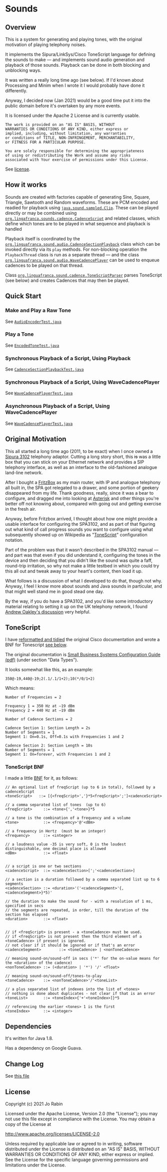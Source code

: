 # Sounds

## Overview

This is a system for generating and playing tones, with the original motivation of playing telephony noises.

It implements the Sipura/LinkSys/Cisco ToneScript language for defining the sounds to make &mdash; and implements sound audio generation and playback of those sounds. Playback can be done in both blocking and unblocking ways.

It was written a really long time ago (see below). If I'd known about Processing and Minim when I wrote it I would probably have done it differently. 

Anyway, I decided now (Jan 2021) would be a good time put it into the public domain before it's overtaken by any more events.

It is licensed under the Apache 2 License and is currently usable.

    The work is provided on an "AS IS" BASIS, WITHOUT
    WARRANTIES OR CONDITIONS OF ANY KIND, either express or
    implied, including, without limitation, any warranties
    or conditions of TITLE, NON-INFRINGEMENT, MERCHANTABILITY,
    or FITNESS FOR A PARTICULAR PURPOSE.

    You are solely responsible for determining the appropriateness
    of using or redistributing the Work and assume any risks
    associated with Your exercise of permissions under this License.

See [license](#license).

## How it works

Sounds are created with factories capable of generating Sine, Square, Triangle, Sawtooth and Random waveforms. These are PCM encoded and readied for playback using [`java.sound.sampled.Clip`](https://docs.oracle.com/javase/7/docs/api/javax/sound/sampled/Clip.html). These can be played directly or may be combined using [`org.lingafranca.sounds.cadence.CadenceScript`](./src/main/java/org/linguafranca/sound/cadence/CadenceScript.java) and related classes, which define which tones are to be played in what sequence and playback is handled 

Playback itself is coordinated by the [`org.linguafranca.sound.audio.CadenceSectionPlayback`](./src/main/java/org/linguafranca/sound/audio/CadenceSectionPlayback.java) class which can be invoked directly via its `play` methods. For non-blocking operation the `PlaybackThread` class is run as a separate thread &mdash; and the class [`org.linguafranca.sound.audio.WaveCadencePlayer`](./src/main/java/org/linguafranca/sound/player/WaveCadencePlayer.java) can be used to enqueue cadences to be played on that thread.

Class [`org.linguafranca.sound.cadence.ToneScriptParser`](src/main/java/org/linguafranca/sound/cadence/ToneScriptParser.java) parses ToneScript (see below) and creates Cadences that may then be played.

## Quick Start

### Make and Play a Raw Tone 

See [`AudioEncoderTest.java`](./src/test/java/org/linguafranca/sound/audio/AudioEncoderTest.java)

### Play a Tone

See [`EncodedToneTest.java`](./src/test/java/org/linguafranca/sound/audio/EncodedToneTest.java)

### Synchronous Playback of a Script, Using Playback

See [`CadenceSectionPlaybackTest.java`](./src/test/java/org/linguafranca/sound/audio/CadenceSectionPlaybackTest.java)


### Synchronous Playback of a Script, Using WaveCadencePlayer

See [`WaveCadencePlayerTest.java`](./src/test/java/org/linguafranca/sound/player/WaveCadencePlayerTest.java)

### Asynchronous Playback of a Script, Using WaveCadencePlayer

See [`WaveCadencePlayerTest.java`](./src/test/java/org/linguafranca/sound/player/WaveCadencePlayerTest.java)

## Original Motivation

This all started a long time ago (2011, to be exact) when I once owned a [Sipura 3102](https://www.cisco.com/c/en/us/support/unified-communications/spa3102-voice-gateway-router/model.html) telephony adaptor. Cutting a long story short, this ~~is~~ was a little box that you can stick on your Ethernet network and provides a SIP telephony interface, as well as an interface to the old-fashioned analogue land-line network. 

After I bought a [FritzBox](https://en.avm.de/products/fritzbox/) as my main router, with IP and analogue telephony all built in, the SPA got relegated to a drawer, and some portion of geekery disappeared from my life. Thank goodness, really, since it was a bear to configure, and dragged me into looking at [Asterisk](https://www.asterisk.org/) and other things you're better off not knowing about, compared with going out and getting exercise in the fresh air.

Anyway, before Fritzbox arrived, I thought about how one might provide a usable interface for configuring the SPA3102, and as part of that figuring out what kind of call progress sounds you want to configure using what subsequently showed up on Wikipedia as "[ToneScript](https://en.wikipedia.org/wiki/ToneScript)" configuration notation.

Part of the problem was that it wasn't described in the SPA3102 manual &mdash; and part was that even if you did understand it, configuring the tones in the device and then deciding that you didn't like the sound was quite a faff, round-trip irritation, so why not make a little testbed in which you could try this all out and tweak away to your heart's content, then load it up. 

What follows is a discussion of what I developed to do that, though not why. Anyway, I feel I know more about sounds and Java sounds in particular, and that might well stand me in good stead one day.

By the way, if you do have a SPA3102, and you'd like some introductory material relating to setting it up on the UK telephony network, I found [Andrew Oakley's discussion](http://www.aoakley.com/articles/2008-01-08.php) very helpful.

## ToneScript

I have [reformatted and tidied](./spec.md) the original Cisco documentation and wrote a BNF for Tonescript [see below](#tonescript-bnf). 

The original documentation is [Small Business Systems Configuration Guide (pdf)](https://www.cisco.com/c/dam/en/us/td/docs/voice_ip_comm/csbpvga/ata/provisioning/guide/Provisioning.pdf) (under section "Data Types").

It looks somewhat like this, as an example:

    350@-19,440@-19;2(.1/.1/1+2);10(*/0/1+2)

Which means:


    Number of Frequencies = 2
    
    Frequency 1 = 350 Hz at –19 dBm
    Frequency 2 = 440 Hz at –19 dBm
    
    Number of Cadence Sections = 2
    
    Cadence Section 1: Section Length = 2s
    Number of Segments = 1
    Segment 1: On=0.1s, Off=0.1s with Frequencies 1 and 2
    
    Cadence Section 2: Section Length = 10s
    Number of Segments = 1
    Segment 1: On=forever, with Frequencies 1 and 2


### <a name="tonescript-bnf">ToneScript BNF</a>
I made a little [BNF](https://en.wikipedia.org/wiki/Backus%E2%80%93Naur_form) for it, as follows:


    // An optional list of freqScript (up to 6 in total), followed by a cadenceScript
    <toneScript>   ::= [{<freqScript>','}*5<freqScript>';']<cadenceScript>

    // a comma separated list of tones  (up to 6)
    <freqScript>     ::= <tone>{','<tone>}*5

    // a tone is the combination of a frequency and a volume
    <tone>           ::= <frequency>'@'<dBm>

    // a frequency in Hertz  (must be an integer)
    <frequency>      ::= <integer>

    // a loudness value -35 is very soft, 0 is the loudest distinguishable, one decimal place is allowed
    <dBm>            ::= <float>


    // a script is one or two sections
    <cadenceScript>  ::= <cadenceSection>[';'<cadenceSection>]

    // a section is a duration followed by a comma separated list up to 6 segments
    <cadenceSection> ::= <duration>'('<cadenceSegment>'{,<cadenceSegment>}*5)'

    // the duration to make the sound for - with a resolution of 1 ms, specified in secs
    // the segments are repeated, in order, till the duration of the section has elapsed 
    <duration>       ::= <float>


    // if <freqScript> is present - a <toneCadence> must be used.
    // if <freqScript> is not present then the third element of a <toneCadence> if present is ignored.
    // not clear if it should be ignored or if that's an error
    <cadenceSegment>        ::= <toneCadence> | <nonToneCadence> 

    // meaning sound-on/sound-off in secs ('*' for the on-value means for the <duration> of the cadence)
    <nonToneCadence> ::= (<duration> | '*') '/' <float> 

    // meaning sound-on/sound-off/tones-to-play
    <toneCadence>    ::= <nonToneCadence>'/'<toneList>

    // a plus separated list of indexes into the list of <tones>
    // nothing is done about duplicates - not clear if that is an error
    <toneList>       ::= <toneIndex>{'+'<toneIndex>]}*5

    // referencing the earlier <tones> 1 is the first
    <toneIndex>      ::= <integer>

## Dependencies

It's written for Java 1.8.

Has a dependency on Google Guava.


## Change Log

See [this file](./changelog.md)

##  <a name="license">License</a>

Copyright (c) 2021 Jo Rabin

Licensed under the Apache License, Version 2.0 (the "License");
you may not use this file except in compliance with the License.
You may obtain a copy of the License at

http://www.apache.org/licenses/LICENSE-2.0

Unless required by applicable law or agreed to in writing, software
distributed under the License is distributed on an "AS IS" BASIS,
WITHOUT WARRANTIES OR CONDITIONS OF ANY KIND, either express or implied.
See the License for the specific language governing permissions and
limitations under the License.